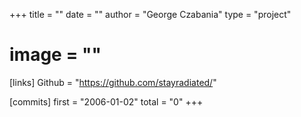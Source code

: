 +++
title = ""
date = ""
author = "George Czabania"
type = "project"
# image = ""

[links]
    Github = "https://github.com/stayradiated/"

[commits]
    first = "2006-01-02"
    total = "0"
+++
